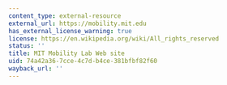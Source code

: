 ```yaml
---
content_type: external-resource
external_url: https://mobility.mit.edu
has_external_license_warning: true
license: https://en.wikipedia.org/wiki/All_rights_reserved
status: ''
title: MIT Mobility Lab Web site
uid: 74a42a36-7cce-4c7d-b4ce-381bfbf82f60
wayback_url: ''
---
```

